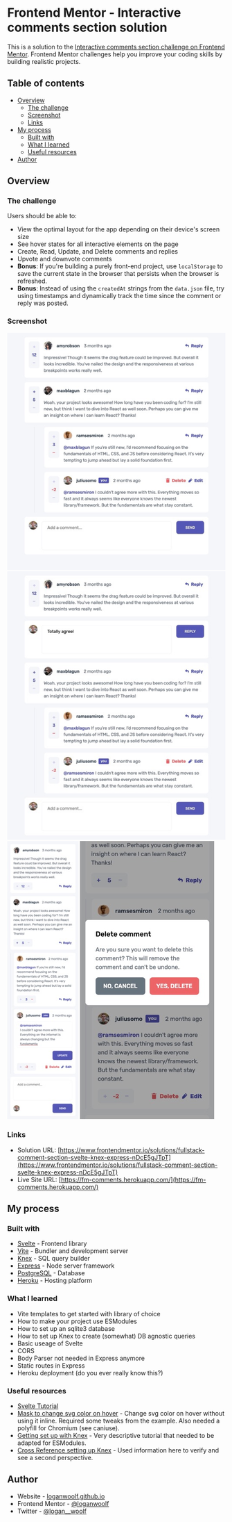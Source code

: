 # Frontend Mentor - Interactive comments section solution

This is a solution to the [Interactive comments section challenge on Frontend Mentor](https://www.frontendmentor.io/challenges/interactive-comments-section-iG1RugEG9). Frontend Mentor challenges help you improve your coding skills by building realistic projects. 

## Table of contents

- [Overview](#overview)
  - [The challenge](#the-challenge)
  - [Screenshot](#screenshot)
  - [Links](#links)
- [My process](#my-process)
  - [Built with](#built-with)
  - [What I learned](#what-i-learned)
  - [Useful resources](#useful-resources)
- [Author](#author)

## Overview

### The challenge

Users should be able to:

- View the optimal layout for the app depending on their device's screen size
- See hover states for all interactive elements on the page
- Create, Read, Update, and Delete comments and replies
- Upvote and downvote comments
- **Bonus**: If you're building a purely front-end project, use `localStorage` to save the current state in the browser that persists when the browser is refreshed.
- **Bonus**: Instead of using the `createdAt` strings from the `data.json` file, try using timestamps and dynamically track the time since the comment or reply was posted.

### Screenshot

![Desktop View](https://github.com/loganwoolf/svelte-comments/blob/main/fm/screens/desktop.jpeg?raw=true)
![Replying on Desktop](https://github.com/loganwoolf/svelte-comments/blob/main/fm/screens/desktop-reply.jpeg?raw=true)
![Editing on Mobile](https://github.com/loganwoolf/svelte-comments/blob/main/fm/screens/mobile-edit.jpeg?raw=true)
![Deleting on Mobile](https://github.com/loganwoolf/svelte-comments/blob/main/fm/screens/mobile-delete.jpeg?raw=true)

### Links

- Solution URL: [https://www.frontendmentor.io/solutions/fullstack-comment-section-svelte-knex-express-nDcE5gJTpT](https://www.frontendmentor.io/solutions/fullstack-comment-section-svelte-knex-express-nDcE5gJTpT)
- Live Site URL: [https://fm-comments.herokuapp.com/](https://fm-comments.herokuapp.com/)

## My process

### Built with

- [Svelte](https://svelte.dev/) - Frontend library
- [Vite](https://vitejs.dev/) - Bundler and development server
- [Knex](http://knexjs.org) - SQL query builder
- [Express](https://expressjs.com/) - Node server framework
- [PostgreSQL](https://postgresql.org) - Database
- [Heroku](https://heroku.com) - Hosting platform

### What I learned

- Vite templates to get started with library of choice
- How to make your project use ESModules
- How to set up an sqlite3 database
- How to set up Knex to create (somewhat) DB agnostic queries
- Basic useage of Svelte
- CORS
- Body Parser not needed in Express anymore
- Static routes in Express
- Heroku deployment (do you ever really know this?)

### Useful resources

- [Svelte Tutorial](https://svelte.dev/tutorial/basics)
- [Mask to change svg color on hover](https://css-tricks.com/change-color-of-svg-on-hover/#aa-use-a-mask-instead-of-a-background-image) - Change svg color on hover without using it inline. Required some tweaks from the example. Also needed a polyfill for Chromium (see caniuse).
- [Getting set up with Knex](https://blog.shahednasser.com/knex-js-tutorial-for-beginners/) - Very descriptive tutorial that needed to be adapted for ESModules.
- [Cross Reference setting up Knex](https://gist.github.com/EstebanBorai/49f4501aa23dd666ae57b32bafeb768c) - Used information here to verify and see a second perspective.

## Author

- Website - [loganwoolf.github.io](https://loganwoolf.github.io/)
- Frontend Mentor - [@loganwoolf](https://www.frontendmentor.io/profile/loganwoolf)
- Twitter - [@logan__woolf](https://www.twitter.com/logan__woolf)